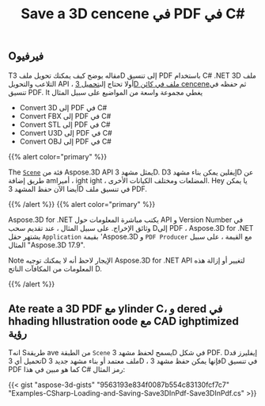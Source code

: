 ﻿---
title: Save a 3D cencene في PDF في C#
linktitle: Save a 3D cencene في PDF
type: docs
weight: 60
url: /ar/net/save-a-3d-scene-in-the-pdf/
description: The Scene فئة من Aspose.3D API يمثل مشهد 3D. Dإيفليرز يمكن بناء مشهد 3D عن طريق إضافة amأميرا ، ight ight ، المضلعات ومختلف الكيانات الأخرى. Hey يا يمكن أيضا الآن حفظ المشهد 3D في تنسيق ملف PDF.
---
## **Oفيرفيو**

Tمقاله يوضح كيف يمكنك تحويل ملف 3D إلى تنسيق PDF باستخدام C# .NET 3D ملف التلاعب والتحويل API ، أولا تحتاج إلى[تحميل 3D ملف في كائن cencene](https://docs.aspose.com/3d/net/create-and-read-an-existing-3d-scene/)ثم حفظه في تنسيق PDF. It يغطي مجموعة واسعة من المواضيع على سبيل المثال

- Convert 3D إلى PDF في C#
- Convert FBX إلى PDF في C#
- Convert STL إلى PDF في C#
- Convert U3D إلى PDF في C#
- Convert OBJ إلى PDF في C#

{{% alert color="primary" %}} 

The [`Scene`](https://reference.aspose.com/3d/net/aspose.threed/scene) فئة من Aspose.3D API يمثل مشهد 3D. Dإيفلين يمكن بناء مشهد 3D عن طريق إضافة amأميرا ، ight ight ، المضلعات ومختلف الكيانات الأخرى. Hey يا يمكن أيضا الآن حفظ المشهد 3D في تنسيق ملف PDF.

{{% /alert %}} {{% alert color="primary" %}} 

Aspose.3D for .NET يكتب مباشرة المعلومات حول API و Version Number في وثائق الإخراج. على سبيل المثال ، عند تقديم سحب Dإلى PDF ، Aspose.3D for .NET يشتهر حقل `Application` بقيمة 'Aspose.3D و `PDF Producer` مع القيمة ، على سبيل المثال "Aspose.3D 17.9".

Note الإيجار لاحظ أنه لا يمكنك توجيه Aspose.3D for .NET API لتغيير أو إزالة هذه المعلومات من المكافآت الناتج D.

{{% /alert %}} 
## **Ate reate a 3D PDF مع ylinder C، و dered في hhading hllustration oode مع CAD ighptimized رؤية**
Tانه Sطريقة ave من الطبقة `Scene` يسمح لحفظ مشهد 3D في شكل PDF. Dإيفليرز قد تحميل أي 3D ملف معتمد أو بناء مشهد جديد 3D ، فإنها يمكن حفظ مشهد 3D في تنسيق PDF كما هو مبين في هذا C# رمز المثال:

{{< gist "aspose-3d-gists" "9563193e834f0087b554c83130fcf7c7" "Examples-CSharp-Loading-and-Saving-Save3DInPdf-Save3DInPdf.cs" >}}
